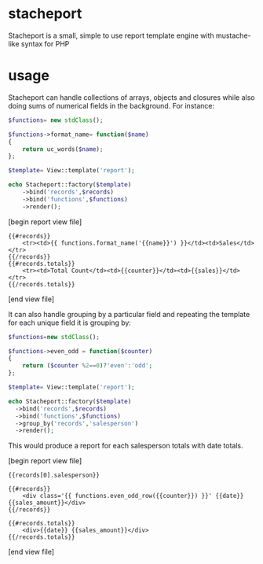 # stacheport
Stacheport is a small, simple to use report template engine with mustache-like syntax for PHP

# usage

Stacheport can handle collections of arrays, objects and closures while also doing sums of numerical fields in the background. For instance:

```php
$functions= new stdClass();

$functions->format_name= function($name)
{
	return uc_words($name);
};

$template= View::template('report');

echo Stacheport::factory($template)
	->bind('records',$records)
	->bind('functions',$functions)
	->render();
```

[begin report view file]
```
{{#records}}
	<tr><td>{{ functions.format_name('{{name}}') }}</td><td>Sales</td></tr>
{{/records}}
{{#records.totals}}
	<tr><td>Total Count</td><td>{{counter}}</td><td>{{sales}}</td></tr>
{{/records.totals}}
```
[end view file]

It can also handle grouping by a particular field and repeating the template for each unique field it is grouping by:


```php
$functions=new stdClass();

$functions->even_odd = function($counter)
{
	return ($counter %2==0)?'even':'odd';
};

$template= View::template('report');

echo Stacheport::factory($template)
  ->bind('records',$records)
  ->bind('functions',$functions)
  ->group_by('records','salesperson')
  ->render();
```

This would produce a report for each salesperson totals with date totals.		

[begin report view file]
```
{{records[0].salesperson}}

{{#records}}
	<div class='{{ functions.even_odd_row({{counter}}) }}' {{date}} {{sales_amount}}</div>
{{/records}}

{{#records.totals}}
	<div>{{date}} {{sales_amount}}</div>
{{/records.totals}}
```
[end view file]
